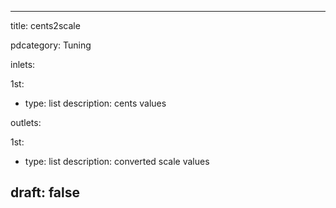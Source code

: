 --- 


title: cents2scale

pdcategory: Tuning

inlets:

  1st:
  - type: list
    description: cents values

outlets:

  1st:
  - type: list
    description: converted scale values







draft: false
---